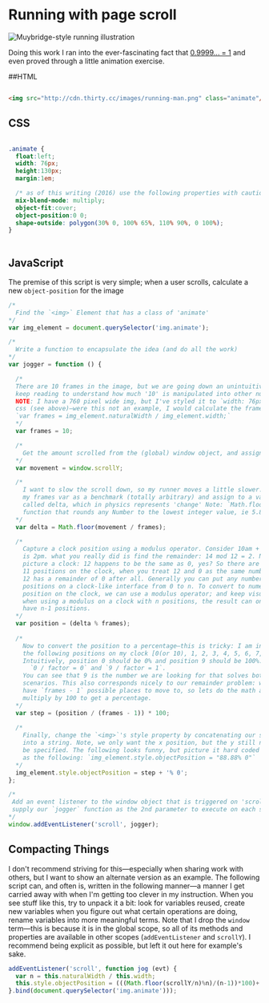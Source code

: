 # Running with page scroll

![Muybridge-style running illustration](http://52.35.59.206/media/images/running-man.png)

Doing this work I ran into the ever-fascinating fact that [0.9999... = 1](https://en.wikipedia.org/wiki/0.999...) and even proved through a little animation exercise. 

##HTML

```html

<img src="http://cdn.thirty.cc/images/running-man.png" class="animate"/>

```

## CSS
```css

.animate {
  float:left;
  width: 76px;
  height:130px;
  margin:1em;

  /* as of this writing (2016) use the following properties with caution */
  mix-blend-mode: multiply;
  object-fit:cover;
  object-position:0 0;       
  shape-outside: polygon(30% 0, 100% 65%, 110% 90%, 0 100%); 
}
      
```

## JavaScript

The premise of this script is very simple; when a user scrolls, calculate a new `object-position` for the image

```javascript
/*
  Find the `<img>` Element that has a class of 'animate'
*/
var img_element = document.querySelector('img.animate');

/*
  Write a function to encapsulate the idea (and do all the work)
*/
var jogger = function () {

  /*
  There are 10 frames in the image, but we are going down an unintuitive road, so
  keep reading to understand how much '10' is manipulated into other numbers.
  NOTE: I have a 760 pixel wide img, but I've styled it to `width: 76px` in the
  css (see above)—were this not an example, I would calculate the frames with
  `var frames = img_element.naturalWidth / img_element.width;`
  */
  var frames = 10;

  /*
    Get the amount scrolled from the (global) window object, and assign to variable
  */
  var movement = window.scrollY;

  /*
    I want to slow the scroll down, so my runner moves a little slower. I'll use
    my frames var as a benchmark (totally arbitrary) and assign to a variable
    called delta, which in physics represents 'change' Note: `Math.floor` is a
    function that rounds any Number to the lowest integer value, ie 5.8 becomes 5
  */
  var delta = Math.floor(movement / frames);

  /*
    Capture a clock position using a modulus operator. Consider 10am + 4hours
    is 2pm. what you really did is find the remainder: 14 mod 12 = 2. Now
    picture a clock: 12 happens to be the same as 0, yes? So there are really
    11 positions on the clock, when you treat 12 and 0 as the same number; 12 /
    12 has a remainder of 0 after all. Generally you can put any number of
    positions on a clock-like interface from 0 to n. To convert to numerical
    position on the clock, we can use a modulus operator; and keep visualizing
    when using a modulus on a clock with n positions, the result can only ever
    have n-1 positions.
  */
  var position = (delta % frames);
  
  /*
    Now to convert the position to a percentage—this is tricky: I am in any one of
    the following positions on my clock [0(or 10), 1, 2, 3, 4, 5, 6, 7, 8, 9].
    Intuitively, position 0 should be 0% and position 9 should be 100%. That is
      `0 / factor = 0` and `9 / factor = 1`.
    You can see that 9 is the number we are looking for that solves both
    scenarios. This also corresponds nicely to our remainder problem: we only
    have `frames - 1` possible places to move to, so lets do the math and
    multiply by 100 to get a percentage.
  */   
  var step = (position / (frames - 1)) * 100;
  
  /*
    Finally, change the `<img>`'s style property by concatenating our step value
    into a string. Note, we only want the x position, but the y still needs to
    be specified. The following looks funny, but picture it hard coded
    as the following: `img_element.style.objectPosition = "88.88% 0"`
  */
  img_element.style.objectPosition = step + '% 0';
};

/*
 Add an event listener to the window object that is triggered on 'scroll' and
 supply our `jogger` function as the 2nd parameter to execute on each scroll event.
*/
window.addEventListener('scroll', jogger);
```

## Compacting Things
I don't recommend striving for this—especially when sharing work with others, but I want to show an alternate version as an example. The following script can, and often is, written in the following manner—a manner I get carried away with when I'm getting too clever in my instruction. When you see stuff like this, try to unpack it a bit: look for variables reused, create new variables when you figure out what certain operations are doing, rename variables into more meaningful terms. Note that I drop the `window` term—this is because it is in the global scope, so all of its methods and properties are available in other scopes (`addEventListener` and `scrollY`). I recommend being explicit as possible, but left it out here for example's sake.

```js
addEventListener('scroll', function jog (evt) {
  var n = this.naturalWidth / this.width;
  this.style.objectPosition = (((Math.floor(scrollY/n)%n)/(n-1))*100)+'% 0';
}.bind(document.querySelector('img.animate')));
```